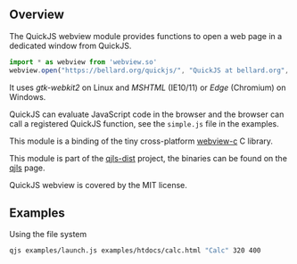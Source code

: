 ## Overview

The QuickJS webview module provides functions to open a web page in a dedicated window from QuickJS.

```js
import * as webview from 'webview.so'
webview.open("https://bellard.org/quickjs/", "QuickJS at bellard.org", 800, 600, true)
```

It uses *gtk-webkit2* on Linux and *MSHTML* (IE10/11) or *Edge* (Chromium) on Windows.

QuickJS can evaluate JavaScript code in the browser and the browser can call a registered QuickJS function, see the `simple.js` file in the examples.

This module is a binding of the tiny cross-platform [webview-c](https://github.com/javalikescript/webview-c) C library.

This module is part of the [qjls-dist](https://github.com/javalikescript/qjls-dist) project,
the binaries can be found on the [qjls](http://javalikescript.free.fr/quickjs/) page.

QuickJS webview is covered by the MIT license.

## Examples

Using the file system
```sh
qjs examples/launch.js examples/htdocs/calc.html "Calc" 320 400
```
